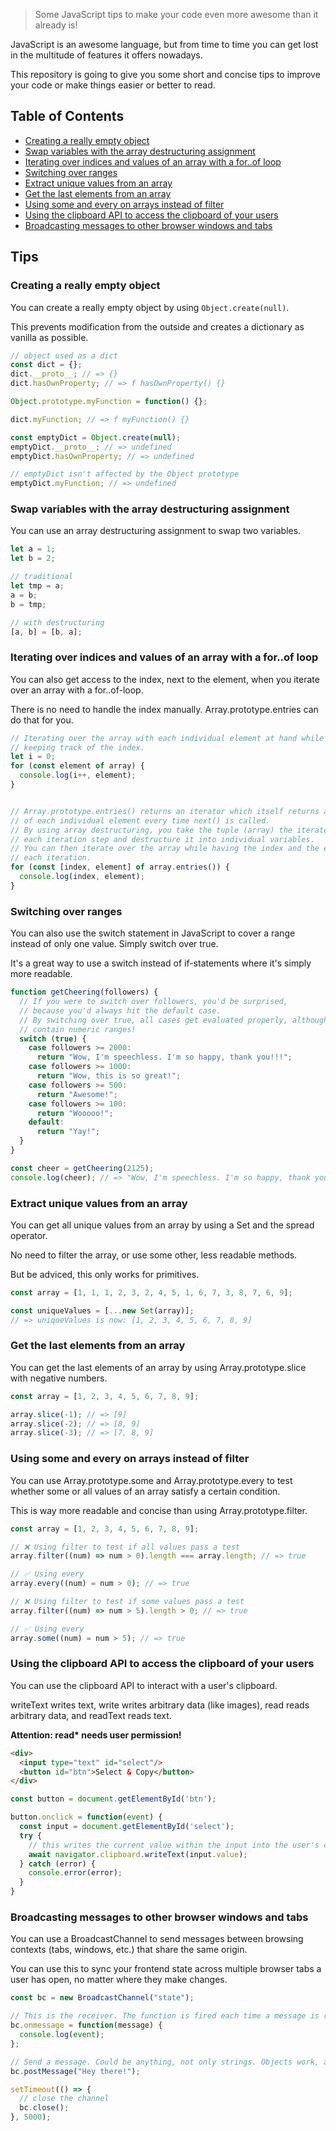 > Some JavaScript tips to make your code even more awesome than it already is!

JavaScript is an awesome language, but from time to time you can get lost in the multitude of features it offers nowadays.

This repository is going to give you some short and concise tips to improve your code or make things easier or better to read.

## Table of Contents
- [Creating a really empty object](#creating-a-really-empty-object)
- [Swap variables with the array destructuring assignment](#swap-variables-with-the-array-destructuring-assignment)
- [Iterating over indices and values of an array with a for..of loop](#iterating-over-indices-and-values-of-an-array-with-a-forof-loop)
- [Switching over ranges](#switching-over-ranges)
- [Extract unique values from an array](#extract-unique-values-from-an-array)
- [Get the last elements from an array](#get-the-last-elements-from-an-array)
- [Using some and every on arrays instead of filter](#using-some-and-every-on-arrays-instead-of-filter)
- [Using the clipboard API to access the clipboard of your users](#using-the-clipboard-api-to-access-the-clipboard-of-your-users)
- [Broadcasting messages to other browser windows and tabs](#broadcasting-messages-to-other-browser-windows-and-tabs)

## Tips
### Creating a really empty object
You can create a really empty object by using `Object.create(null)`.

This prevents modification from the outside and creates a dictionary as vanilla as possible.

```JavaScript
// object used as a dict
const dict = {};
dict.__proto__; // => {}
dict.hasOwnProperty; // => f hasOwnProperty() {}

Object.prototype.myFunction = function() {};

dict.myFunction; // => f myFunction() {}

const emptyDict = Object.create(null);
emptyDict.__proto__; // => undefined
emptyDict.hasOwnProperty; // => undefined

// emptyDict isn't affected by the Object prototype
emptyDict.myFunction; // => undefined
```

### Swap variables with the array destructuring assignment
You can use an array destructuring assignment to swap two variables.

```JavaScript
let a = 1;
let b = 2;

// traditional
let tmp = a;
a = b;
b = tmp;

// with destructuring
[a, b] = [b, a];
```

### Iterating over indices and values of an array with a for..of loop
You can also get access to the index, next to the element, when you iterate over an array with a for..of-loop.

There is no need to handle the index manually. Array.prototype.entries can do that for you.

```JavaScript
// Iterating over the array with each individual element at hand while separately
// keeping track of the index.
let i = 0;
for (const element of array) {
  console.log(i++, element);
}


// Array.prototype.entries() returns an iterator which itself returns an array instead
// of each individual element every time next() is called.
// By using array destructuring, you take the tuple (array) the iterator returns on
// each iteration step and destructure it into individual variables.
// You can then iterate over the array while having the index and the element at hand on
// each iteration.
for (const [index, element] of array.entries()) {
  console.log(index, element);
}
```

### Switching over ranges
You can also use the switch statement in JavaScript to cover a range instead of only one value. Simply switch over true.

It's a great way to use a switch instead of if-statements where it's simply more readable.

```JavaScript
function getCheering(followers) {
  // If you were to switch over followers, you'd be surprised,
  // because you'd always hit the default case.
  // By switching over true, all cases get evaluated properly, although they
  // contain numeric ranges!
  switch (true) {
    case followers >= 2000:
      return "Wow, I'm speechless. I'm so happy, thank you!!!";
    case followers >= 1000:
      return "Wow, this is so great!";
    case followers >= 500:
      return "Awesome!";
    case followers >= 100:
      return "Wooooo!";
    default:
      return "Yay!";
  }
}

const cheer = getCheering(2125);
console.log(cheer); // => "Wow, I'm speechless. I'm so happy, thank you!!!"
```

### Extract unique values from an array
You can get all unique values from an array by using a Set and the spread operator.

No need to filter the array, or use some other, less readable methods.

But be adviced, this only works for primitives.

```JavaScript
const array = [1, 1, 1, 2, 3, 2, 4, 5, 1, 6, 7, 3, 8, 7, 6, 9];

const uniqueValues = [...new Set(array)];
// => uniqueValues is now: [1, 2, 3, 4, 5, 6, 7, 8, 9]
```

### Get the last elements from an array
You can get the last elements of an array by using Array.prototype.slice with negative numbers.

```JavaScript
const array = [1, 2, 3, 4, 5, 6, 7, 8, 9];

array.slice(-1); // => [9]
array.slice(-2); // => [8, 9]
array.slice(-3); // => [7, 8, 9]
```

### Using some and every on arrays instead of filter
You can use Array.prototype.some and Array.prototype.every to test whether some or all values of an array satisfy a certain condition.

This is way more readable and concise than using Array.prototype.filter.

```JavaScript
const array = [1, 2, 3, 4, 5, 6, 7, 8, 9];

// ❌ Using filter to test if all values pass a test
array.filter((num) => num > 0).length === array.length; // => true

// ✅ Using every
array.every((num) = num > 0); // => true

// ❌ Using filter to test if some values pass a test
array.filter((num) => num > 5).length > 0; // => true

// ✅ Using every
array.some((num) = num > 5); // => true
```

### Using the clipboard API to access the clipboard of your users
You can use the clipboard API to interact with a user's clipboard.

writeText writes text,
write writes arbitrary data (like images),
read reads arbitrary data,
and readText reads text.

**Attention: read\* needs user permission!**

```HTML
<div>
  <input type="text" id="select"/>
  <button id="btn">Select & Copy</button>
</div>
```

```JavaScript
const button = document.getElementById('btn');

button.onclick = function(event) {
  const input = document.getElementById('select');
  try {
    // this writes the current value within the input into the user's clipboard
    await navigator.clipboard.writeText(input.value);
  } catch (error) {
    console.error(error);
  }
}
```

### Broadcasting messages to other browser windows and tabs
You can use a BroadcastChannel to send messages between browsing contexts (tabs, windows, etc.) that share the same origin.

You can use this to sync your frontend state across multiple browser tabs a user has open, no matter where they make changes.

```JavaScript
const bc = new BroadcastChannel("state");

// This is the receiver. The function is fired each time a message is received.
bc.onmessage = function(message) {
  console.log(event);
};

// Send a message. Could be anything, not only strings. Objects work, as well.
bc.postMessage("Hey there!");

setTimeout(() => {
  // close the channel
  bc.close();
}, 5000);
```
